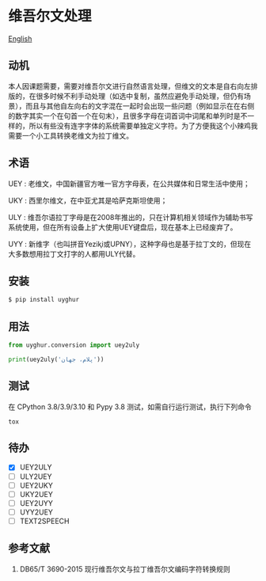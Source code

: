 # 维吾尔文处理

[English](https://github.com/tcztzy/uyghur/blob/master/README.md)

## 动机

本人因课题需要，需要对维吾尔文进行自然语言处理，但维文的文本是自右向左排版的，在很多时候不利手动处理（如选中复制，虽然应避免手动处理，但仍有场景），而且与其他自左向右的文字混在一起时会出现一些问题（例如显示在在右侧的数字其实一个在句首一个在句末），且很多字母在词首词中词尾和单列时是不一样的，所以有些没有连字字体的系统需要单独定义字符。为了方便我这个小辣鸡我需要一个小工具转换老维文为拉丁维文。

## 术语

UEY
: 老维文，中国新疆官方唯一官方字母表，在公共媒体和日常生活中使用；

UKY
: 西里尔维文，在中亚尤其是哈萨克斯坦使用；

ULY
: 维吾尔语拉丁字母是在2008年推出的，只在计算机相关领域作为辅助书写系统使用，但在所有设备上扩大使用UEY键盘后，现在基本上已经废弃了。

UYY
: 新维字（也叫拼音Yeziⱪi或UPNY），这种字母也是基于拉丁文的，但现在大多数想用拉丁文打字的人都用ULY代替。

## 安装

```sh
$ pip install uyghur
```

## 用法

```python
from uyghur.conversion import uey2uly

print(uey2uly('پلام، جهان'))
```

## 测试

在 CPython 3.8/3.9/3.10 和 Pypy 3.8 测试，如需自行运行测试，执行下列命令

```shell
tox
```

## 待办

* [x] UEY2ULY
* [ ] ULY2UEY
* [ ] UEY2UKY
* [ ] UKY2UEY
* [ ] UEY2UYY
* [ ] UYY2UEY
* [ ] TEXT2SPEECH

## 参考文献

1. DB65/T 3690-2015 现行维吾尔文与拉丁维吾尔文编码字符转换规则

